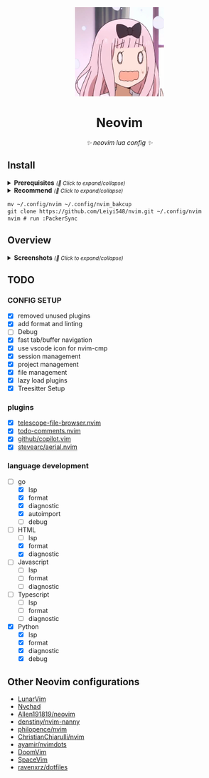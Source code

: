 <p align="center">
  <a href="https://github.com/Leiyi548/nvim"><img src="./img/logo.png" width="200" height="200" alt="my_neovim"></a>
</p>

<div align="center">

# Neovim

_✨ neovim lua config ✨_

</div>

## Install

<details>
  <summary><strong>Prerequisites</strong> <small><i>(🔎 Click to expand/collapse)</i></small></summary>

- [Neovim](https://github.com/neovim/neovim) >= 0.6.0
  ```shell
  brew install neovim --HEAD
  ```
- [ripgrep](https://github.com/BurntSushi/ripgrep)
  ```shell
  brew install ripgrep
  ```
- [fd](https://github.com/sharkdp/fd)
  ```shell
  brew install fd
  ```
- [NodeJS](nodejs-install) >= v16.13.0 most language servers need this
  ```shell
  brew install node
  ```
- [Lazygit](https://github.com/jesseduffield/lazygit)

  ```shell
  brew install lazygit
  ```

  </details>

<details>
  <summary><strong>Recommend</strong> <small><i>(🔎 Click to expand/collapse)</i></small></summary>

### Recommended Font

- [FiraCode Nerd Font](https://github.com/tonsky/FiraCode/blob/master/README_CN.md): My preferred font
- Any of the [Nerd Fonts]

On macOS with Homebrew, choose one of the [Nerd Fonts],
for example, here are some popular fonts:

```shell
brew tap homebrew/cask-fonts
brew search nerd-font
brew install --cask font-fira-code-nerd-font
brew install --cask font-victor-mono-nerd-font
brew install --cask font-iosevka-nerd-font-mono
brew install --cask font-hack-nerd-font
```

### Recommended Linters

```shell
### cpp file
# For .cpp file check linter error
brew install cppcheck
# For .cpp file format
brew install clang-format
### end cpp file

### python file
# For .py file check linter error
brew install flake8
# For .py file format
brew install black
### end python file

### lua file
# For .lua file format
brew install stylua

### markdown and html
sudo npm install -g prettier
sudo npm install -g ls_emmet
```

</details>

```shell
mv ~/.config/nvim ~/.config/nvim_bakcup
git clone https://github.com/Leiyi548/nvim.git ~/.config/nvim
nvim # run :PackerSync
```

## Overview

<details>
  <summary>
    <strong>Screenshots</strong>
    <small><i>(🔎 Click to expand/collapse)</i></small>
  </summary>

- Alpha (Dashboard)
  ![](img/2022-02-10-17-51-58.png)
  ![](img/2022-02-10-17-53-15.png)
- Lazygit
  ![](img/2022-02-10-17-54-36.png)
  ![](img/2022-02-10-17-54-57.png)

</details>

## TODO

### CONFIG SETUP

- [x] removed unused plugins
- [x] add format and linting
- [ ] Debug
- [x] fast tab/buffer navigation
- [x] use vscode icon for nvim-cmp
- [x] session management
- [x] project management
- [x] file management
- [x] lazy load plugins
- [x] Treesitter Setup

### plugins

- [x] [telescope-file-browser.nvim](https://github.com/nvim-telescope/telescope-file-browser.nvim)
- [x] [todo-comments.nvim](https://github.com/folke/todo-comments.nvim)
- [x] [github/copilot.vim](https://github.com/github/copilot.vim)
- [x] [stevearc/aerial.nvim](https://github.com/stevearc/aerial.nvim)

### language development

- [ ] go
  - [x] lsp
  - [x] format
  - [x] diagnostic
  - [x] autoimport
  - [ ] debug
- [ ] HTML
  - [ ] lsp
  - [x] format
  - [x] diagnostic
- [ ] Javascript
  - [ ] lsp
  - [ ] format
  - [ ] diagnostic
- [ ] Typescript
  - [ ] lsp
  - [ ] format
  - [ ] diagnostic
- [x] Python
  - [x] lsp
  - [x] format
  - [x] diagnostic
  - [x] debug

## Other Neovim configurations

- [LunarVim](https://github.com/LunarVim/LunarVim)
- [Nvchad](https://github.com/NvChad/NvChad)
- [Allen191819/neovim](https://github.com/Allen191819/neovim)
- [denstiny/nvim-nanny](https://github.com/denstiny/nvim-nanny)
- [philopence/nvim](https://github.com/philopence/nvim)
- [ChristianChiarulli/nvim](https://github.com/ChristianChiarulli/nvim)
- [ayamir/nvimdots](https://github.com/ayamir/nvimdots)
- [DoomVim](https://github.com/NTBBloodbath/doom-nvim)
- [SpaceVim](https://github.com/SpaceVim/SpaceVim)
- [ravenxrz/dotfiles](https://github.com/ravenxrz/dotfiles)
